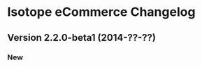 Isotope eCommerce Changelog
===========================

Version 2.2.0-beta1 (2014-??-??)
--------------------------------

### New
